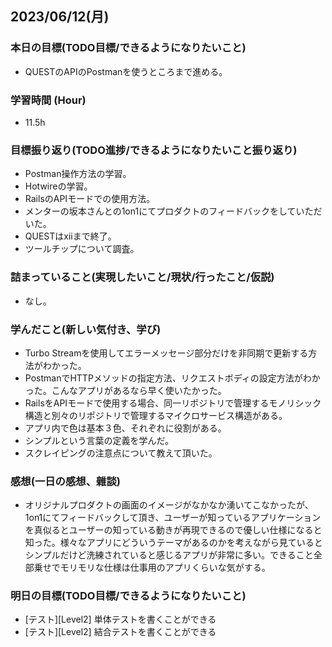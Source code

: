 ## 2023/06/12(月)

### 本日の目標(TODO目標/できるようになりたいこと)

- QUESTのAPIのPostmanを使うところまで進める。

### 学習時間 (Hour)

- 11.5h

### 目標振り返り(TODO進捗/できるようになりたいこと振り返り)

- Postman操作方法の学習。
- Hotwireの学習。
- RailsのAPIモードでの使用方法。
- メンターの坂本さんとの1on1にてプロダクトのフィードバックをしていただいた。
- QUESTはⅻまで終了。
- ツールチップについて調査。

### 詰まっていること(実現したいこと/現状/行ったこと/仮説)

- なし。

### 学んだこと(新しい気付き、学び)

- Turbo Streamを使用してエラーメッセージ部分だけを非同期で更新する方法がわかった。
- PostmanでHTTPメソッドの指定方法、リクエストボディの設定方法がわかった。こんなアプリがあるなら早く使いたかった。
- RailsをAPIモードで使用する場合、同一リポジトリで管理するモノリシック構造と別々のリポジトリで管理するマイクロサービス構造がある。
- アプリ内で色は基本３色、それぞれに役割がある。
- シンプルという言葉の定義を学んだ。
- スクレイピングの注意点について教えて頂いた。

### 感想(一日の感想、雜談)

- オリジナルプロダクトの画面のイメージがなかなか湧いてこなかったが、1on1にてフィードバックして頂き、ユーザーが知っているアプリケーションを真似るとユーザーの知っている動きが再現できるので優しい仕様になると知った。様々なアプリにどういうテーマがあるのかを考えながら見ているとシンプルだけど洗練されていると感じるアプリが非常に多い。できること全部乗せでモリモリな仕様は仕事用のアプリくらいな気がする。

### 明日の目標(TODO目標/できるようになりたいこと)

- [テスト][Level2] 単体テストを書くことができる
- [テスト][Level2] 結合テストを書くことができる
